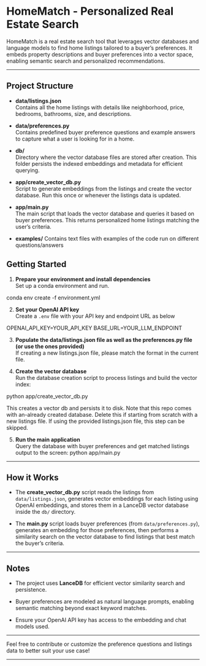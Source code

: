 # HomeMatch - Personalized Real Estate Search

HomeMatch is a real estate search tool that leverages vector databases and language models to find home listings tailored to a buyer’s preferences. It embeds property descriptions and buyer preferences into a vector space, enabling semantic search and personalized recommendations.

---

## Project Structure

- **data/listings.json**  
  Contains all the home listings with details like neighborhood, price, bedrooms, bathrooms, size, and descriptions.

- **data/preferences.py**  
  Contains predefined buyer preference questions and example answers to capture what a user is looking for in a home.

- **db/**  
  Directory where the vector database files are stored after creation. This folder persists the indexed embeddings and metadata for efficient querying.

- **app/create_vector_db.py**  
  Script to generate embeddings from the listings and create the vector database. Run this once or whenever the listings data is updated.

- **app/main.py**  
  The main script that loads the vector database and queries it based on buyer preferences. This returns personalized home listings matching the user’s criteria.

- **examples/**
  Contains text files with examples of the code run on different questions/answers   


## Getting Started

1. **Prepare your environment and install dependencies**  
Set up a conda environment and run.

conda env create -f environment.yml

2. **Set your OpenAI API key**  
Create a `.env` file with your API key and endpoint URL as below

OPENAI_API_KEY=YOUR_API_KEY
BASE_URL=YOUR_LLM_ENDPOINT



3. **Populate the data/listings.json file as well as the preferences.py file (or use the ones provided)**  
If creating a new listings.json file, please match the format in the current file.  


4. **Create the vector database**  
Run the database creation script to process listings and build the vector index:

python app/create_vector_db.py

This creates a vector db and persists it to disk. 
Note that this repo comes with an-already created database. Delete this if starting from scratch with a new listings file. 
If using the provided listings.json file, this step can be skipped.


5. **Run the main application**  
Query the database with buyer preferences and get matched listings output to the screen:
python app/main.py



---

## How it Works

- The **create_vector_db.py** script reads the listings from `data/listings.json`, generates vector embeddings for each listing using OpenAI embeddings, and stores them in a LanceDB vector database inside the `db/` directory.

- The **main.py** script loads buyer preferences (from `data/preferences.py`), generates an embedding for those preferences, then performs a similarity search on the vector database to find listings that best match the buyer’s criteria.

---

## Notes

- The project uses **LanceDB** for efficient vector similarity search and persistence.

- Buyer preferences are modeled as natural language prompts, enabling semantic matching beyond exact keyword matches.

- Ensure your OpenAI API key has access to the embedding and chat models used.

---

Feel free to contribute or customize the preference questions and listings data to better suit your use case!

---


